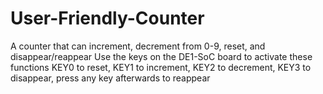 # User-Friendly-Counter
A counter that can increment, decrement from 0-9, reset, and disappear/reappear
Use the keys on the DE1-SoC board to activate these functions
KEY0 to reset, KEY1 to increment, KEY2 to decrement, KEY3 to disappear, press any key afterwards to reappear

